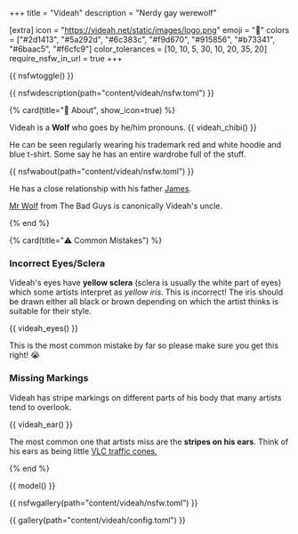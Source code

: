 +++
title = "Videah"
description = "Nerdy gay werewolf"

[extra]
icon = "https://videah.net/static/images/logo.png"
emoji = "🐺"
colors = ["#2d1413", "#5a292d", "#6c383c", "#f9d670", "#915856", "#b73341", "#6baac5", "#f6cfc9"]
color_tolerances = [10, 10, 5, 30, 10, 20, 35, 20]
require_nsfw_in_url = true
+++

{{ nsfwtoggle() }}

{{ nsfwdescription(path="content/videah/nsfw.toml") }}

{% card(title="🐺 About", show_icon=true) %}

Videah is a **Wolf** who goes by he/him pronouns.
{{ videah_chibi() }}

He can be seen regularly wearing his trademark red and white hoodie and blue t-shirt. Some say he has an entire wardrobe
full of the stuff.

{{ nsfwabout(path="content/videah/nsfw.toml") }}

He has a close relationship with his father [James](/dad/).

[Mr Wolf](https://dreamworks.fandom.com/wiki/Mr._Wolf) from The Bad Guys is canonically Videah's uncle.

{% end %}

{% card(title="⚠️ Common Mistakes") %}
### Incorrect Eyes/Sclera
Videah's eyes have **yellow sclera** (sclera is usually the white part of eyes) which some artists interpret as *yellow iris*. This is incorrect!
The iris should be drawn either all black or brown depending on which the artist thinks is suitable for their style.

{{ videah_eyes() }}

This is the most common mistake by far so please make sure you get this right! 😭

### Missing Markings
Videah has stripe markings on different parts of his body that many artists tend to overlook.

{{ videah_ear() }}

The most common one that artists miss are the **stripes on his ears**.
Think of his ears as being little [VLC traffic cones.](https://en.wikipedia.org/wiki/VLC_media_player)

{% end %}

{{ model() }}

{{ nsfwgallery(path="content/videah/nsfw.toml") }}

{{ gallery(path="content/videah/config.toml") }}
